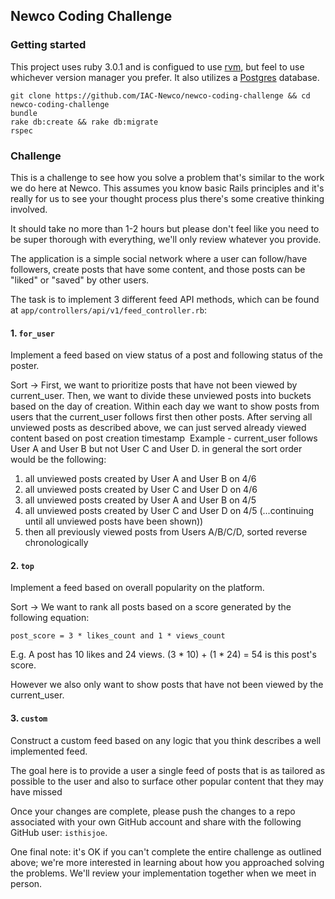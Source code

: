 ## Newco Coding Challenge

### Getting started
This project uses ruby 3.0.1 and is configued to use [rvm](https://rvm.io), but feel to use whichever version manager you prefer. It also utilizes a [Postgres](https://www.postgresql.org/) database.
```
git clone https://github.com/IAC-Newco/newco-coding-challenge && cd newco-coding-challenge
bundle
rake db:create && rake db:migrate
rspec
```

### Challenge

This is a challenge to see how you solve a problem that's similar to the work we do here at Newco. This assumes you know basic Rails principles and it's really for us to see your thought process plus there's some creative thinking involved. 

It should take no more than 1-2 hours but please don't feel like you need to be super thorough with everything, we'll only review whatever you provide.

The application is a simple social network where a user can follow/have followers, create posts that have some content, and those posts can be "liked" or "saved" by other users. 

The task is to implement 3 different feed API methods, which can be found at `app/controllers/api/v1/feed_controller.rb`:

#### 1. `for_user`

Implement a feed based on view status of a post and following status of the poster.

Sort -> First, we want to prioritize posts that have not been viewed by current_user. Then, we want to divide these unviewed posts into buckets based on the day of creation. Within each day we want to show posts from users that the current_user follows first then other posts. After serving all unviewed posts as described above, we can just served already viewed content based on post creation timestamp
​
Example - current_user follows User A and User B but not User C and User D. in general the sort order would be the following:
1. all unviewed posts created by User A and User B on 4/6
2. all unviewed posts created by User C and User D on 4/6
3. all unviewed posts created by User A and User B on 4/5
4. all unviewed posts created by User C and User D on 4/5 (...continuing until all unviewed posts have been shown))
5. then all previously viewed posts from Users A/B/C/D, sorted reverse chronologically

#### 2. `top`

Implement a feed based on overall popularity on the platform.

Sort -> We want to rank all posts based on a score generated by the following equation:

`post_score = 3 * likes_count and 1 * views_count`

E.g. A post has 10 likes and 24 views. (3 * 10) + (1 * 24) = 54 is this post's score.

However we also only want to show posts that have not been viewed by the current_user.

#### 3. `custom`

Construct a custom feed based on any logic that you think describes a well implemented feed.

The goal here is to provide a user a single feed of posts that is as tailored as possible to the user and also to surface other popular content that they may have missed

Once your changes are complete, please push the changes to a repo associated with your own GitHub account and share with the following GitHub user: `isthisjoe`.

One final note: it's OK if you can't complete the entire challenge as outlined above; we're more interested in learning about how you approached solving the problems. We'll review your implementation together when we meet in person.
